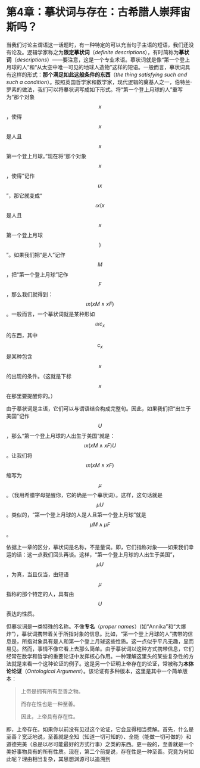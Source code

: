 # 第4章：摹状词与存在：古希腊人崇拜宙斯吗？

当我们讨论主谓语这一话题时，有一种特定的可以充当句子主语的短语，我们还没有论及。逻辑学家称之为**限定摹状词**（_definite descriptions_），有时简称为**摹状词**（_descriptions_）——要注意，这是一个专业术语。摹状词就是像“第一个登上月球的人”和“从太空中唯一可见的地球人造物”这样的短语。一般而言，摹状词具有这样的形式：**那个满足如此这般条件的东西**（_the thing satisfying such and such a condition_）。按照英国哲学家和数学家，现代逻辑的奠基人之一，伯特兰·罗素的做法，我们可以将摹状词写成如下形式。将“第一个登上月球的人”重写为“那个对象 $$x$$，使得 $$x$$ 是人且 $$x$$ 第一个登上月球。”现在将“那个对象 $$x$$，使得”记作 $$\iota x$$”，那它就变成“$$\iota x(x$$是人且 $$x$$ 第一个登上月球$$)$$”。如果我们把“是人”记作 $$M$$，把“第一个登上月球”记作 $$F$$，那么我们就得到：$$\iota x(xM\land xF)$$。一般而言，一个摹状词就是某种形如 $$\iota xc_x$$ 的东西，其中 $$c_x$$ 是某种包含 $$x$$ 的出现的条件。（这就是下标 $$x$$ 在那里要提醒你的。）

由于摹状词是主语，它们可以与谓语结合构成完整句。因此，如果我们把“出生于美国”记作 $$U$$，那么“第一个登上月球的人出生于美国”就是：$$\iota x(xM\land xF)U$$。让我们将 $$\iota x(xM\land xF)$$ 缩写为 $$\mu$$。（我用希腊字母提醒你，它的确是一个摹状词）。这样，这句话就是 $$\mu U$$。类似的，“第一个登上月球的人是人且第一个登上月球”就是 $$\mu M\land \mu F$$。

依据上一章的区分，摹状词是名称，不是量词。即，它们指称对象——如果我们幸运的话：这一点我们回头再谈。这样，“第一个登上月球的人出生于美国”，$$\mu U$$，为真，当且仅当，由短语 $$\mu$$ 指称的那个特定的人，具有由 $$U$$ 表达的性质。

但摹状词是一类特殊的名称。不像**专名**（_proper names_）(如“Annika”和“大爆炸”），摹状词携带着关于所指对象的信息。比如，“第一个登上月球的人”携带的信息是，所指对象具有是人和第一个登上月球这些性质。这一点似乎平凡无趣，显而易见。然而，事情不像它看上去那么简单。由于摹状词以这种方式携带信息，它们经常在数学和哲学的重要论证中发挥核心作用。一种理解这里头的某些复杂性的方法就是来看一个这种论证的例子。这是另一个证明上帝存在的论证，常被称为**本体论论证**（_Ontological Argument_）。该论证有多种版本，这里是其中一个简单版本：

> 上帝是拥有所有至善之物。
>
> 而存在性也是一种至善。
>
> 因此，上帝具有存在性。

即，上帝存在。如果你以前没有见过这个论证，它会显得相当费解。首先，什么是至善？宽泛地说，至善就是全知（知道一切可知的）、全能（能做一切可做的）和道德完美（总是以尽可能最好的方式行事）之类的东西。更一般的，至善就是一个美好事物具有的所有性质。现在，第二个前提说，存在性是一种至善。究竟为何如此呢？理由相当复杂，其思想渊源可以追溯到